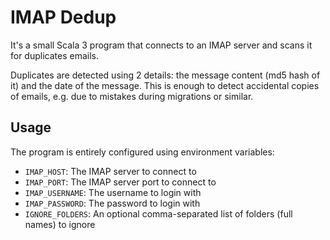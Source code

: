 # IMAP Dedup

It's a small Scala 3 program that connects to an IMAP server and scans it for duplicates emails.

Duplicates are detected using 2 details: the message content (md5 hash of it) and the date of the message.
This is enough to detect accidental copies of emails, e.g. due to mistakes during migrations or similar.

## Usage

The program is entirely configured using environment variables:

* `IMAP_HOST`: The IMAP server to connect to
* `IMAP_PORT`: The IMAP server port to connect to
* `IMAP_USERNAME`: The username to login with
* `IMAP_PASSWORD`: The password to login with
* `IGNORE_FOLDERS`: An optional comma-separated list of folders (full names) to ignore
